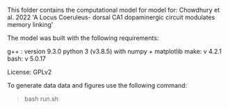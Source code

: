 This folder contains the computational model for model for:
Chowdhury et al. 2022 'A Locus Coeruleus- dorsal CA1 dopaminergic circuit modulates memory linking'

The model was built with the following requirements:

g++ : version 9.3.0
python 3 (v3.8.5) with numpy + matplotlib
make: v 4.2.1
bash: v 5.0.17

License: GPLv2

To generate data data and figures use the following command:

> bash run.sh



